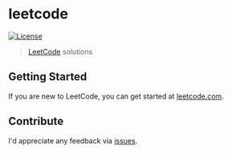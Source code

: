 # leetcode

[![License](https://img.shields.io/:license-mit-blue.svg)](https://rootulp.mit-license.org)

> [LeetCode](https://www.leetcode.com) solutions

## Getting Started

If you are new to LeetCode, you can get started at [leetcode.com](https://leetcode.com/).


## Contribute

I'd appreciate any feedback via [issues](https://github.com/rootulp/leetcode/issues/new).
